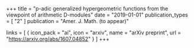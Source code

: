 +++
title = "p-adic generalized hypergeometric functions from the viewpoint of arithmetic D-modules"
date = "2019-01-01"
publication_types = [ "2" ]
publication = "Amer. J. Math. (to appear)"

links = [ { icon_pack = "ai", icon = "arxiv", name = "arXiv preprint", url = "https://arxiv.org/abs/1607.04852" } ]
+++
